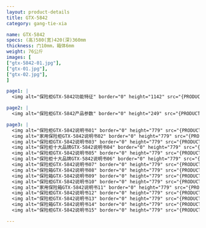 ```yaml
---
layout: product-details
title: GTX-5842
category: gang-tie-xia

name: GTX-5842
specs: (高)580(宽)420(深)360mm
thickness: 门10mm，箱体6mm
weight: 76公斤
images: [
["gtx-5842-01.jpg"],
["gtx-01.jpg"],
["gtx-02.jpg"],
]

page1: |
  <img alt="保险柜GTX-5842功能特征" border="0" height="1142" src="{PRODUCT_IMAGES}gtx-gn.jpg" width="538" />

page2: |
  <img alt="保险柜GTX-5842产品参数" border="0" height="249" src="{PRODUCT_IMAGES}gtx-cpcs.jpg" width="538" />

page3: |
  <img alt="保险柜GTX-5842说明书01" border="0" height="779" src="{PRODUCT_IMAGES}gtx-sm01.jpg" width="528" /><br />
  <img alt="家用保险柜GTX-5842说明书02" border="0" height="779" src="{PRODUCT_IMAGES}gtx-sm02.jpg" width="528" /><br />
  <img alt="保险柜GTX-5842说明书03" border="0" height="779" src="{PRODUCT_IMAGES}gtx-sm03.jpg" width="528" /><br />
  <img alt="保险柜十大品牌GTX-5842说明书04" border="0" height="779" src="{PRODUCT_IMAGES}gtx-sm04.jpg" width="528" /><br />
  <img alt="保险柜GTX-5842说明书05" border="0" height="779" src="{PRODUCT_IMAGES}gtx-sm05.jpg" width="528" /><br />
  <img alt="保险柜十大品牌GTX-5842说明书06" border="0" height="779" src="{PRODUCT_IMAGES}gtx-sm06.jpg" width="528" /><br />
  <img alt="保险柜GTX-5842说明书07" border="0" height="779" src="{PRODUCT_IMAGES}gtx-sm07.jpg" width="528" /><br />
  <img alt="保险箱GTX-5842说明书08" border="0" height="779" src="{PRODUCT_IMAGES}gtx-sm08.jpg" width="528" /><br />
  <img alt="保险箱GTX-5842说明书09" border="0" height="779" src="{PRODUCT_IMAGES}gtx-sm09.jpg" width="528" /><br />
  <img alt="保险柜GTX-5842说明书10" border="0" height="779" src="{PRODUCT_IMAGES}gtx-sm10.jpg" width="528" /><br />
  <img alt="家用保险箱GTX-5842说明书11" border="0" height="779" src="{PRODUCT_IMAGES}gtx-sm11.jpg" width="528" /><br />
  <img alt="保险柜GTX-5842说明书12" border="0" height="779" src="{PRODUCT_IMAGES}gtx-sm12.jpg" width="528" /><br />
  <img alt="保险柜GTX-5842说明书13" border="0" height="779" src="{PRODUCT_IMAGES}gtx-sm13.jpg" width="528" /><br />
  <img alt="保险箱GTX-5842说明书14" border="0" height="779" src="{PRODUCT_IMAGES}gtx-sm14.jpg" width="528" /><br />
  <img alt="保险柜GTX-5842说明书15" border="0" height="779" src="{PRODUCT_IMAGES}gtx-sm15.jpg" width="528" />

---
```

